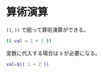 # 算術演算

```((```, ```))``` で囲って算術演算ができる。

```sh
(( val = 1 + 2 ))
```

変数に代入する場合は ```$``` が必要になる。

```sh
val=$(( 1 + 2 ))
```
